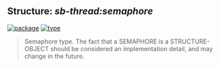 ## Structure: ***sb-thread:semaphore***
[![package](https://img.shields.io/badge/Package-SB--THREAD-5f9ea0.svg?style=social&colorA=999999)](../) [![type](https://img.shields.io/badge/Type-Structure-5f9ea0.svg?style=social&colorA=999999)](../#structure) 

> Semaphore type. The fact that a SEMAPHORE is a STRUCTURE-OBJECT
> should be considered an implementation detail, and may change in the
> future.

